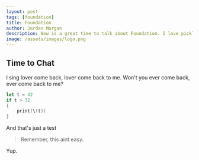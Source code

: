 ```yaml
---
layout: post
tags: [foundation]
title: Foundation
author: Jordan Morgan
description: Now is a great time to talk about Foundation. I love pickles and some delightful biscuits to go wih them.
image: /assets/images/logo.png
---
```

## Time to Chat
I sing lover come back, lover come back to me. Won't you ever come back, ever come back to me?

```swift
let t = 42
if t > 32
{
    print(\(t))
}
```

And that's just a test

> Remember, this aint easy.

Yup.

